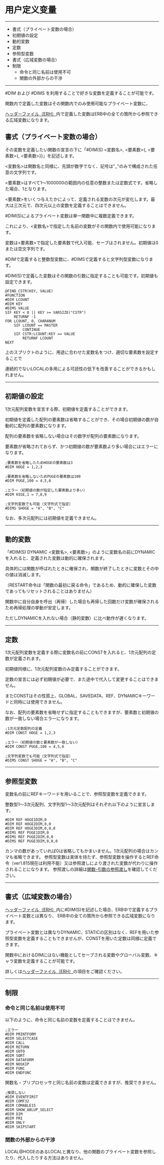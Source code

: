 ﻿# 用户定义变量

----------------------------------------

+ 書式（プライベート変数の場合）
+ 初期値の設定
+ 動的変数
+ 定数
+ 参照型変数
+ 書式（広域変数の場合）
+ 制限
	+ 命令と同じ名前は使用不可
	+ 関数の外部からの干渉

----------------------------------------

\#DIM および #DIMS を利用することで好きな変数を定義することが可能です。

関数内で定義した変数はその関数内でのみ使用可能なプライベート変数に、

[ヘッダーファイル（ERH）](/Wiki/emuera_wiki/eramaker_base_dev_info/erh.md)内で定義した変数はERB中の全ての箇所から参照できる広域変数になります。

## 書式（プライベート変数の場合）

その変数を定義したい関数の宣言の下に「#DIM(S) <変数名>, <要素数>{, <要素数>{, <要素数>}}」を記述します。

<変数名>は関数名と同様に、先頭が数字でなく、記号は"\_"のみで構成された任意の文字列です。

<要素数>はすべて1～1000000の範囲内の任意の整数または定数式です。省略した場合、1となります。

<要素数>をいくつ与えたかによって、定義される変数の次元が変化します。最大は三次元で、四次元以上の変数を定義することはできません。

\#DIM(S)によるプライベート変数は単一関数中に複数定義できます。

これにより、<変数名>で指定した名前の変数がその関数内で使用可能になります。

変数は<要素数>で指定した要素数で代入可能、セーブはされません。初期値は0または空文字列です。

\#DIMで定義すると整数型変数に、#DIMSで定義すると文字列型変数になります。

\#DIM(S)で定義した変数はその関数の引数に指定することも可能です。初期値も設定できます。

```
@FIND_CSTR(KEY, VALUE)
#FUNCTION
#DIM LCOUNT
#DIM KEY
#DIMS VALUE
SIF KEY < 0 || KEY >= VARSIZE("CSTR")
	RETURNF -1
FOR LCOUNT, 0, CHARANUM
	SIF LCOUNT == MASTER
		CONTINUE
	SIF CSTR:LCOUNT:KEY == VALUE
		RETURNF LCOUNT
NEXT
```

上のスプリクトのように、用途に合わせた変数名をつけ、適切な要素数を設定することで

連続的でないLOCALの多用による可読性の低下を改善することができるかもしれません。

----------------------------------------

## 初期値の設定

1次元配列変数を宣言する際、初期値を定義することができます。

初期値を定義した配列の要素数は省略することができ、その場合初期値の数が自動的に配列の要素数になります。

配列の要素数を省略しない場合はその数字が配列の要素数になります。

要素数が省略されておらず、かつ初期値の数が要素数より多い場合にはエラーになります。

```
;要素数を省略したためHOGEの要素数は3
#DIM HOGE = 1,2,3

;要素数を省略しないためPUGEの要素数は100
#DIM PUGE,100 = 4,5,6

;エラー（初期値の数が指定した要素数より多い）
#DIM HIGE,1 = 7,8,9

;文字列変数でも可能（文字列式で指定）
#DIMS SHOGE = "A", "B", "C"
```

なお、多次元配列には初期値を定義できません。

----------------------------------------

## 動的変数

「#DIM(S) DYNAMIC <変数名>, <要素数>」のように変数名の前にDYNAMICを入れると、定義された変数は動的に確保されます。

具体的には関数が呼ばれたときに確保され、関数が終了したときに変数とその中の値は消滅します。

（RESTART命令は「関数の最初に戻る命令」であるため、動的に確保した変数であってもリセットされることはありません）

関数中に自分自身を呼出（再帰）した場合も再帰した回数だけ変数が確保されるため再帰処理の挙動が安定します。

ただしDYNAMICを入れない場合（静的変数）に比べ動作が遅くなります。

----------------------------------------

## 定数

1次元配列変数を定義する際に変数名の前にCONSTを入れると、1次元配列の定数が定義されます。

初期値同様に、1次元配列変数のみ定義することができます。

定数の宣言には必ず初期値が必要で、また途中で代入して変更することはできません。

またCONSTはその性質上、GLOBAL、SAVEDATA、REF、DYNAMICキーワードと同時には使用できません。

なお、配列の要素数を省略せずに指定することもできますが、要素数と初期値の数が一致しない場合エラーになります。

```
;1次元定数配列の定義
#DIM CONST HOGE = 1,2,3

;エラー（初期値の数と要素数が一致しない）
#DIM CONST PUGE,100 = 4,5,6

;文字列変数でも可能（文字列式で指定）
#DIMS CONST SHOGE = "A", "B", "C"
```

----------------------------------------

## 参照型変数

変数名の前にREFキーワードを用いることで、参照型変数を定義できます。

整数型1～3次元配列、文字列型1～3次元配列はそれぞれ以下のように宣言します。

```
#DIM REF HOGE1DIM,0
#DIM REF HOGE2DIM,0,0
#DIM REF HOGE3DIM,0,0,0
#DIMS REF PUGE1DIM,0
#DIMS REF PUGE2DIM,0,0
#DIMS REF PUGE3DIM,0,0,0
```

カンマの数があっていれば0は省略してもかまいません。1次元配列の場合はカンマも省略できます。
参照型変数は実体を持たず、参照型変数を操作するとREF命令（ver1.815現在は利用不能）又は参照渡しにより渡された変数が代わりに操作されることになります。
参照渡しの詳細は[関数-引数の参照渡し](/Wiki/emuera_wiki/eramaker_base_dev_info/exfunc.md#引数の参照渡し)を確認してください。

----------------------------------------

## 書式（広域変数の場合）

[ヘッダーファイル（ERH）](/Wiki/emuera_wiki/eramaker_base_dev_info/erh.md)内に#DIM(S)を記述した場合、ERB中で定義するプライベート変数とは異なり、
ERB中の全ての箇所から参照できる広域変数になります。

プライベート変数とは異なりDYNAMIC、STATICの区別はなく、REFを用いた参照型変数を定義することもできませんが、CONSTを用いた定数は同様に定義できます。

関数中におけるDIMにはない機能としてセーブされる変数やグローバル変数、キャラ変数を定義することが可能です。

詳しくは[ヘッダーファイル（ERH）](/Wiki/emuera_wiki/eramaker_base_dev_info/erh.md)の項目をご確認ください。

----------------------------------------

## 制限

### 命令と同じ名前は使用不可

以下のように、命令と同じ名前の変数を定義することはできません。

```
;エラー
#DIM PRINTFORM
#DIM SELECTCASE
#DIM CALL
#DIM RETURN
#DIM GOTO
#DIM SQRT
#DIM DATAFORM
#DIM NOSKIP
#DIM FUNC
#DIM ENDFUNC
```

関数名・プリプロセッサと同じ名前の変数は定義できますが、推奨できません。

```
;推奨しない
#DIM EVENTFIRST
#DIM COMF32
#DIM COMABLE15
#DIM SHOW_ABLUP_SELECT
#DIM DIM
#DIM PRI
#DIM ONLY
#DIM SKIPSTART
```

### 関数の外部からの干渉

LOCAL@HOGEのあるLOCALと異なり、他の関数のプライベート変数を参照したり、代入したりする方法はありません。